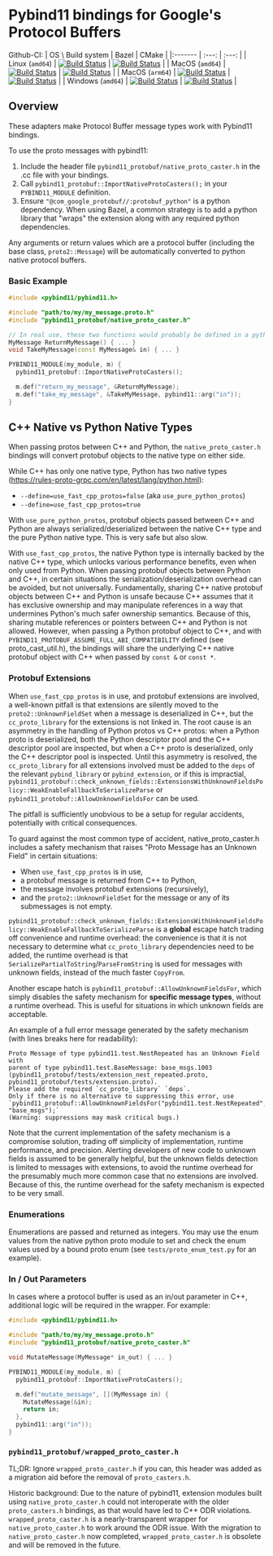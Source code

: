 # Pybind11 bindings for Google's Protocol Buffers

Github-CI:
| OS \ Build system | Bazel | CMake |
|:------- | :---: | :---: |
| Linux (`amd64`) | [![Build Status][amd64_linux_bazel_status]][amd64_linux_bazel_link] | [![Build Status][amd64_linux_cmake_status]][amd64_linux_cmake_link] |
| MacOS (`amd64`) | [![Build Status][amd64_macos_bazel_status]][amd64_macos_bazel_link] | [![Build Status][amd64_macos_cmake_status]][amd64_macos_cmake_link] |
| MacOS (`arm64`) | [![Build Status][arm64_macos_bazel_status]][arm64_macos_bazel_link] | [![Build Status][arm64_macos_cmake_status]][arm64_macos_cmake_link] |
| Windows (`amd64`) | [![Build Status][amd64_windows_bazel_status]][amd64_windows_bazel_link] | [![Build Status][amd64_windows_cmake_status]][amd64_windows_cmake_link] |

[amd64_linux_bazel_status]: ./../../actions/workflows/amd64_linux_bazel.yml/badge.svg
[amd64_linux_bazel_link]: ./../../actions/workflows/amd64_linux_bazel.yml
[amd64_macos_bazel_status]: ./../../actions/workflows/amd64_macos_bazel.yml/badge.svg
[amd64_macos_bazel_link]: ./../../actions/workflows/amd64_macos_bazel.yml
[arm64_macos_bazel_status]: ./../../actions/workflows/arm64_macos_bazel.yml/badge.svg
[arm64_macos_bazel_link]: ./../../actions/workflows/arm64_macos_bazel.yml
[amd64_windows_bazel_status]: ./../../actions/workflows/amd64_windows_bazel.yml/badge.svg
[amd64_windows_bazel_link]: ./../../actions/workflows/amd64_windows_bazel.yml

[amd64_linux_cmake_status]: ./../../actions/workflows/amd64_linux_cmake.yml/badge.svg
[amd64_linux_cmake_link]: ./../../actions/workflows/amd64_linux_cmake.yml
[amd64_macos_cmake_status]: ./../../actions/workflows/amd64_macos_cmake.yml/badge.svg
[amd64_macos_cmake_link]: ./../../actions/workflows/amd64_macos_cmake.yml
[arm64_macos_cmake_status]: ./../../actions/workflows/arm64_macos_cmake.yml/badge.svg
[arm64_macos_cmake_link]: ./../../actions/workflows/arm64_macos_cmake.yml
[amd64_windows_cmake_status]: ./../../actions/workflows/amd64_windows_cmake.yml/badge.svg
[amd64_windows_cmake_link]: ./../../actions/workflows/amd64_windows_cmake.yml

## Overview

These adapters make Protocol Buffer message types work with Pybind11 bindings.

To use the proto messages with pybind11:

1. Include the header file `pybind11_protobuf/native_proto_caster.h`
   in the .cc file with your bindings.
1. Call `pybind11_protobuf::ImportNativeProtoCasters();` in your `PYBIND11_MODULE` definition.
1. Ensure `"@com_google_protobuf//:protobuf_python"` is a python dependency.
   When using Bazel, a common strategy is to add a python library that "wraps"
   the extension along with any required python dependencies.

Any arguments or return values which are a protocol buffer (including the base
class, `proto2::Message`) will be automatically converted to python native
protocol buffers.

### Basic Example

```cpp
#include <pybind11/pybind11.h>

#include "path/to/my/my_message.proto.h"
#include "pybind11_protobuf/native_proto_caster.h"

// In real use, these two functions would probably be defined in a python-agnostic library.
MyMessage ReturnMyMessage() { ... }
void TakeMyMessage(const MyMessage& in) { ... }

PYBIND11_MODULE(my_module, m) {
  pybind11_protobuf::ImportNativeProtoCasters();

  m.def("return_my_message", &ReturnMyMessage);
  m.def("take_my_message", &TakeMyMessage, pybind11::arg("in"));
}
```

## C++ Native vs Python Native Types

When passing protos between C++ and Python, the `native_proto_caster.h`
bindings will convert protobuf objects to the native type on either side.

While C++ has only one native type, Python has two native types
(https://rules-proto-grpc.com/en/latest/lang/python.html):

* `--define=use_fast_cpp_protos=false` (aka `use_pure_python_protos`)
* `--define=use_fast_cpp_protos=true`

With `use_pure_python_protos`, protobuf objects passed between C++ and Python
are always serialized/deserialized between the native C++ type and the pure
Python native type. This is very safe but also slow.

With `use_fast_cpp_protos`, the native Python type is internally backed by
the native C++ type, which unlocks various performance benefits, even when
only used from Python. When passing protobuf objects between Python and C++,
in certain situations the serialization/deserialization overhead can be
avoided, but not universally. Fundamentally, sharing C++ native protobuf
objects between C++ and Python is unsafe because C++ assumes that it has
exclusive ownership and may manipulate references in a way that undermines
Python's much safer ownership semantics. Because of this, sharing mutable
references or pointers between C++ and Python is not allowed.
However, when passing a Python protobuf object to
C++, and with `PYBIND11_PROTOBUF_ASSUME_FULL_ABI_COMPATIBILITY` defined
(see proto_cast_util.h),
the bindings will share the underlying C++ native protobuf object with C++ when
passed by `const &` or `const *`.

### Protobuf Extensions

When `use_fast_cpp_protos` is in use, and
protobuf extensions
are involved, a well-known pitfall is that extensions are silently moved
to the `proto2::UnknownFieldSet` when a message is deserialized in C++,
but the `cc_proto_library` for the extensions is not linked in. The root
cause is an asymmetry in the handling of Python protos vs C++
protos:
when a Python proto is deserialized, both the Python descriptor pool and the
C++ descriptor pool are inspected, but when a C++ proto is deserialized, only
the C++ descriptor pool is inspected. Until this asymmetry is resolved, the
`cc_proto_library` for all extensions involved must be added to the `deps` of
the relevant `pybind_library` or `pybind_extension`, or if this is impractial,
`pybind11_protobuf::check_unknown_fields::ExtensionsWithUnknownFieldsPolicy::WeakEnableFallbackToSerializeParse`
or `pybind11_protobuf::AllowUnknownFieldsFor` can be used.

The pitfall is sufficiently unobvious to be a setup for regular accidents,
potentially with critical
consequences.

To guard against the most common type of accident, native_proto_caster.h
includes a safety mechanism that raises "Proto Message has an Unknown Field"
in certain situations:

* When `use_fast_cpp_protos` is in use,
* a protobuf message is returned from C++ to Python,
* the message involves protobuf extensions (recursively),
* and the `proto2::UnknownFieldSet` for the message or any of its submessages
  is not empty.

`pybind11_protobuf::check_unknown_fields::ExtensionsWithUnknownFieldsPolicy::WeakEnableFallbackToSerializeParse`
is a **global** escape hatch trading off convenience and runtime overhead: the
convenience is that it is not necessary to determine what `cc_proto_library`
dependencies need to be added, the runtime overhead is that
`SerializePartialToString`/`ParseFromString` is used for messages with unknown
fields, instead of the much faster `CopyFrom`.

Another escape hatch is `pybind11_protobuf::AllowUnknownFieldsFor`, which
simply disables the safety mechanism for **specific message types**, without
a runtime overhead. This is useful for situations in which unknown fields
are acceptable.

An example of a full error message generated by the safety mechanism
(with lines breaks here for readability):

```
Proto Message of type pybind11.test.NestRepeated has an Unknown Field with
parent of type pybind11.test.BaseMessage: base_msgs.1003
(pybind11_protobuf/tests/extension_nest_repeated.proto,
pybind11_protobuf/tests/extension.proto).
Please add the required `cc_proto_library` `deps`.
Only if there is no alternative to suppressing this error, use
`pybind11_protobuf::AllowUnknownFieldsFor("pybind11.test.NestRepeated", "base_msgs");`
(Warning: suppressions may mask critical bugs.)
```

Note that the current implementation of the safety mechanism is a compromise
solution, trading off simplicity of implementation, runtime performance,
and precision. Alerting developers of new code to unknown fields is assumed
to be generally helpful, but the unknown fields detection is limited to
messages with extensions, to avoid the runtime overhead for the presumably
much more common case that no extensions are involved. Because of this,
the runtime overhead for the safety mechanism is expected to be very small.

### Enumerations

Enumerations are passed and returned as integers. You may use the enum values
from the native python proto module to set and check the enum values used
by a bound proto enum (see `tests/proto_enum_test.py` for an example).

### In / Out Parameters

In cases where a protocol buffer is used as an in/out parameter in C++,
additional logic will be required in the wrapper. For example:

```cpp
#include <pybind11/pybind11.h>

#include "path/to/my/my_message.proto.h"
#include "pybind11_protobuf/native_proto_caster.h"

void MutateMessage(MyMessage* in_out) { ... }

PYBIND11_MODULE(my_module, m) {
  pybind11_protobuf::ImportNativeProtoCasters();

  m.def("mutate_message", [](MyMessage in) {
    MutateMessage(&in);
    return in;
  },
  pybind11::arg("in"));
}
```

### `pybind11_protobuf/wrapped_proto_caster.h`

TL;DR: Ignore `wrapped_proto_caster.h` if you can, this header was added as
a migration aid before the removal of `proto_casters.h`.

Historic background: Due to the nature of pybind11, extension modules
built using `native_proto_caster.h` could not interoperate with the
older `proto_casters.h` bindings, as that would have led to C++ ODR
violations. `wrapped_proto_caster.h` is a nearly-transparent wrapper for
`native_proto_caster.h` to work around the ODR issue. With the migration to
`native_proto_caster.h` now completed, `wrapped_proto_caster.h` is obsolete
and will be removed in the future.
